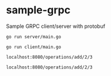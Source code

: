 # sample-grpc
Sample GRPC client/server with protobuf

`go run server/main.go`

`go run client/main.go`

`localhost:8080/operations/add/2/3`

`localhost:8080/operations/add/2/3`
